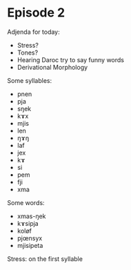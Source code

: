 # Episode 2

Adjenda for today:
 - Stress?
 - Tones?
 - Hearing Daroc try to say funny words
 - Derivational Morphology


Some syllables:

- pnen
- pja
- sŋek
- kɤx
- mjis
- len
- ŋɤŋ
- laf
- jex
- kɤ
- si
- pem
- fji
- xma

Some words:

- xmas-ŋek
- kɤsipja
- koløf
- pjœnsyx
- mjisipeta

Stress: on the first syllable
